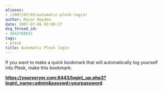 ```yaml
---
aliases:
- /2007/07/05/automatic-plesk-login/
author: Major Hayden
date: 2007-07-06 03:09:27
dsq_thread_id:
- 3642768631
tags:
- plesk
title: Automatic Plesk login
---
```


If you want to make a quick bookmark that will automatically log yourself into Plesk, make this bookmark:

**https://yourserver.com:8443/login\_up.php3?login\_name=admin&passwd=yourpassword**